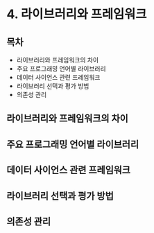 # 4. 라이브러리와 프레임워크

## 목차
- 라이브러리와 프레임워크의 차이
- 주요 프로그래밍 언어별 라이브러리
- 데이터 사이언스 관련 프레임워크
- 라이브러리 선택과 평가 방법
- 의존성 관리

## 라이브러리와 프레임워크의 차이

## 주요 프로그래밍 언어별 라이브러리

## 데이터 사이언스 관련 프레임워크

## 라이브러리 선택과 평가 방법

## 의존성 관리
